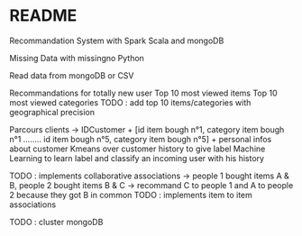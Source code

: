 # README #

Recommandation System with Spark Scala and mongoDB

Missing Data with missingno Python

Read data from mongoDB or CSV

Recommandations for totally new user
Top 10 most viewed items
Top 10 most viewed categories
TODO : add top 10 items/categories with geographical precision

Parcours clients -> IDCustomer + [id item bough n°1, category item bough n°1 ........ id item bough n°5, category item bough n°5] + personal infos about customer
Kmeans over customer history to give label
Machine Learning to learn label and classify an incoming user with his history

TODO : implements collaborative associations -> people 1 bought items A & B, people 2 bought items B & C -> recommand C to people 1 and A to people 2 because they got B in common
TODO : implements item to item associations

TODO : cluster mongoDB
